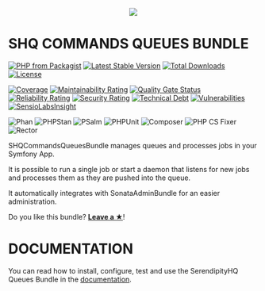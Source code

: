 <p align="center">
    <a href="http://www.serendipityhq.com" target="_blank">
        <img src="http://www.serendipityhq.com/assets/open-source-projects/Logo-SerendipityHQ-Icon-Text-Purple.png">
    </a>
</p>

SHQ COMMANDS QUEUES BUNDLE
==========================

[![PHP from Packagist](https://img.shields.io/packagist/php-v/serendipity_hq/commands-queues-bundle?color=%238892BF)](https://packagist.org/packages/serendipity_hq/commands-queues-bundle)
[![Latest Stable Version](https://poser.pugx.org/serendipity_hq/commands-queues-bundle/v/stable.png)](https://packagist.org/packages/serendipity_hq/commands-queues-bundle)
[![Total Downloads](https://poser.pugx.org/serendipity_hq/commands-queues-bundle/downloads.svg)](https://packagist.org/packages/serendipity_hq/commands-queues-bundle)
[![License](https://poser.pugx.org/serendipity_hq/commands-queues-bundle/license.svg)](https://packagist.org/packages/serendipity_hq/commands-queues-bundle)

[![Coverage](https://sonarcloud.io/api/project_badges/measure?project=Aerendir_bundle-commands-queues&metric=coverage)](https://sonarcloud.io/dashboard?id=Aerendir_bundle-commands-queues)
[![Maintainability Rating](https://sonarcloud.io/api/project_badges/measure?project=Aerendir_bundle-commands-queues&metric=sqale_rating)](https://sonarcloud.io/dashboard?id=Aerendir_bundle-commands-queues)
[![Quality Gate Status](https://sonarcloud.io/api/project_badges/measure?project=Aerendir_bundle-commands-queues&metric=alert_status)](https://sonarcloud.io/dashboard?id=Aerendir_bundle-commands-queues)
[![Reliability Rating](https://sonarcloud.io/api/project_badges/measure?project=Aerendir_bundle-commands-queues&metric=reliability_rating)](https://sonarcloud.io/dashboard?id=Aerendir_bundle-commands-queues)
[![Security Rating](https://sonarcloud.io/api/project_badges/measure?project=Aerendir_bundle-commands-queues&metric=security_rating)](https://sonarcloud.io/dashboard?id=Aerendir_bundle-commands-queues)
[![Technical Debt](https://sonarcloud.io/api/project_badges/measure?project=Aerendir_bundle-commands-queues&metric=sqale_index)](https://sonarcloud.io/dashboard?id=Aerendir_bundle-commands-queues)
[![Vulnerabilities](https://sonarcloud.io/api/project_badges/measure?project=Aerendir_bundle-commands-queues&metric=vulnerabilities)](https://sonarcloud.io/dashboard?id=Aerendir_bundle-commands-queues)
[![SensioLabsInsight](https://insight.sensiolabs.com/projects/2a1bcd2f-f241-4969-96e4-10ead299d57b/mini.png)](https://insight.sensiolabs.com/projects/2a1bcd2f-f241-4969-96e4-10ead299d57b)

![Phan](https://github.com/Aerendir/bundle-commands-queues/workflows/Phan/badge.svg)
![PHPStan](https://github.com/Aerendir/bundle-commands-queues/workflows/PHPStan/badge.svg)
![PSalm](https://github.com/Aerendir/bundle-commands-queues/workflows/PSalm/badge.svg)
![PHPUnit](https://github.com/Aerendir/bundle-commands-queues/workflows/PHPunit/badge.svg)
![Composer](https://github.com/Aerendir/bundle-commands-queues/workflows/Composer/badge.svg)
![PHP CS Fixer](https://github.com/Aerendir/bundle-commands-queues/workflows/PHP%20CS%20Fixer/badge.svg)
![Rector](https://github.com/Aerendir/bundle-commands-queues/workflows/Rector/badge.svg)

SHQCommandsQueuesBundle manages queues and processes jobs in your Symfony App.

It is possible to run a single job or start a daemon that listens for new jobs and processes them as they are pushed into the queue.

It automatically integrates with SonataAdminBundle for an easier administration.

Do you like this bundle? [**Leave a &#9733;**](#js-repo-pjax-container)!

DOCUMENTATION
=============

You can read how to install, configure, test and use the SerendipityHQ Queues Bundle in the [documentation](docs/00-Index.md).
